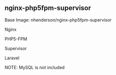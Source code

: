 nginx-php5fpm-supervisor
-------

Base Image: nhenderson/nginx-php5fpm-supervisor

Nginx

PHP5-FPM

Supervisor

Laravel

NOTE: MySQL is not included
